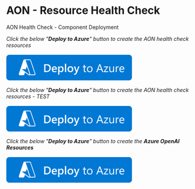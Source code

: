 # AON - Resource Health Check

AON Health Check - Component Deployment <br>

_Click the below "**Deploy to Azure**" button to create the AON health check resources  <br> <br>_
<a href="https://ms.portal.azure.com/#create/Microsoft.Template/uri/https%3A%2F%2Fststv2package.blob.core.windows.net%2Fartifactsaon%2Fazuredeploy.json" target="_blank">
  <img src="https://raw.githubusercontent.com/Azure/azure-quickstart-templates/master/1-CONTRIBUTION-GUIDE/images/deploytoazure.svg?sanitize=true"/>
</a>

_Click the below "**Deploy to Azure**" button to create the AON health check resources - TEST  <br> <br>_
<a href="https://ms.portal.azure.com/#create/Microsoft.Template/uri/https%3A%2F%2Faonpackage.blob.core.windows.net%2Fartifacts-healthcheck%2Fazuredeploy.json?sp=rl&st=2023-09-25T17:17:43Z&se=2024-09-26T01:17:43Z&spr=https&sv=2022-11-02&sr=c&sig=YrpSvkZlWZmT5dnuS%2BbwDc9xa44kKbj3l%2F3eSUCVK4k%3D" target="_blank">
  <img src="https://raw.githubusercontent.com/Azure/azure-quickstart-templates/master/1-CONTRIBUTION-GUIDE/images/deploytoazure.svg?sanitize=true"/>
</a>

_Click the below "**Deploy to Azure**" button to create the **Azure OpenAI Resources** <br> <br>_
<a href="https://ms.portal.azure.com/#create/Microsoft.Template/uri/https%3A%2F%2Faonpackage.blob.core.windows.net%2Fartifacts-healthcheck%2Fazureoaideploy.json" target="_blank">
  <img src="https://raw.githubusercontent.com/Azure/azure-quickstart-templates/master/1-CONTRIBUTION-GUIDE/images/deploytoazure.svg?sanitize=true"/>
</a>
